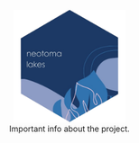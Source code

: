  <br>
<div style="text-align: center;">
  <img src="neotomalakes_logo.png" width="200" height="200" alt="Centered Image">
   <br>
  Important info about the project.
</div>

 <br>
